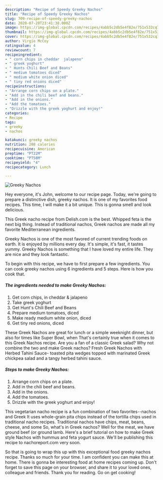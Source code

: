 ```yaml
---
description: "Recipe of Speedy Greeky Nachos"
title: "Recipe of Speedy Greeky Nachos"
slug: 709-recipe-of-speedy-greeky-nachos
date: 2020-07-28T23:41:38.000Z
image: https://img-global.cpcdn.com/recipes/4abb5c2db5e4f82e/751x532cq70/greeky-nachos-recipe-main-photo.jpg
thumbnail: https://img-global.cpcdn.com/recipes/4abb5c2db5e4f82e/751x532cq70/greeky-nachos-recipe-main-photo.jpg
cover: https://img-global.cpcdn.com/recipes/4abb5c2db5e4f82e/751x532cq70/greeky-nachos-recipe-main-photo.jpg
author: Virgie McCoy
ratingvalue: 4
reviewcount: 7
recipeingredient:
- " corn chips in cheddar  jalapeno"
- " greek yoghurt"
- " Hunts Chili Beef and Beans"
- " medium tomatoes diced"
- " medium white onion diced"
- " tiny red onions diced"
recipeinstructions:
- "Arrange corn chips on a plate."
- "Add in the chili beef and beans."
- "Add in the onions."
- "Add the tomatoes."
- "Drizzle with the greek yoghurt and enjoy!"
categories:
- Recipe
tags:
- greeky
- nachos

katakunci: greeky nachos 
nutrition: 208 calories
recipecuisine: American
preptime: "PT22M"
cooktime: "PT58M"
recipeyield: "4"
recipecategory: Lunch

---
```



![Greeky Nachos](https://img-global.cpcdn.com/recipes/4abb5c2db5e4f82e/751x532cq70/greeky-nachos-recipe-main-photo.jpg)

Hey everyone, it's John, welcome to our recipe page. Today, we're going to prepare a distinctive dish, greeky nachos. It is one of my favorites food recipes. This time, I will make it a bit unique. This is gonna smell and look delicious.

This Greek nacho recipe from Delish.com is the best. Whipped feta is the next big thing. Instead of traditional nachos, Greek nachos are made all my favorite Mediterranean ingredients.

Greeky Nachos is one of the most favored of current trending foods on earth. It is enjoyed by millions every day. It's simple, it's fast, it tastes yummy. Greeky Nachos is something that I have loved my entire life. They are nice and they look fantastic.


To begin with this recipe, we have to first prepare a few ingredients. You can cook greeky nachos using 6 ingredients and 5 steps. Here is how you cook that.

<!--inarticleads1-->

##### The ingredients needed to make Greeky Nachos:

1. Get  corn chips, in cheddar &amp; jalapeno
1. Take  greek yoghurt
1. Get  Hunt&#39;s Chili Beef and Beans
1. Prepare  medium tomatoes, diced
1. Make ready  medium white onion, diced
1. Get  tiny red onions, diced


These Greek Nachos are great for lunch or a simple weeknight dinner, but also for times like Super Bowl, when That&#39;s certainly true when it comes to this Greek Nachos recipe. Are you a fan of a classic Greek salad? Why not combine the two and make Greek nachos? Fresh Greek Nachos with Herbed Tahini Sauce- toasted pita wedges topped with marinated Greek chickpea salad and a tangy herbed tahini sauce. 

<!--inarticleads2-->

##### Steps to make Greeky Nachos:

1. Arrange corn chips on a plate.
1. Add in the chili beef and beans.
1. Add in the onions.
1. Add the tomatoes.
1. Drizzle with the greek yoghurt and enjoy!


This vegetarian nacho recipe is a fun combination of two favorites--nachos and Greek It uses whole-grain pita chips instead of the tortilla chips used in traditional nacho recipes. Traditional nachos have chips, meat, beans, cheese, and some So, what&#39;s in Greek nachos? Well for the meat, we have ground beef (or ground lamb. Here&#39;s a brief tutorial on how to make Greek style Nachos with hummus and feta yogurt sauce. We&#39;ll be publishing this recipe to nachoreport.com very soon. 

So that is going to wrap this up with this exceptional food greeky nachos recipe. Thanks so much for your time. I am confident you can make this at home. There is gonna be interesting food at home recipes coming up. Don't forget to save this page on your browser, and share it to your loved ones, colleague and friends. Thank you for reading. Go on get cooking!
